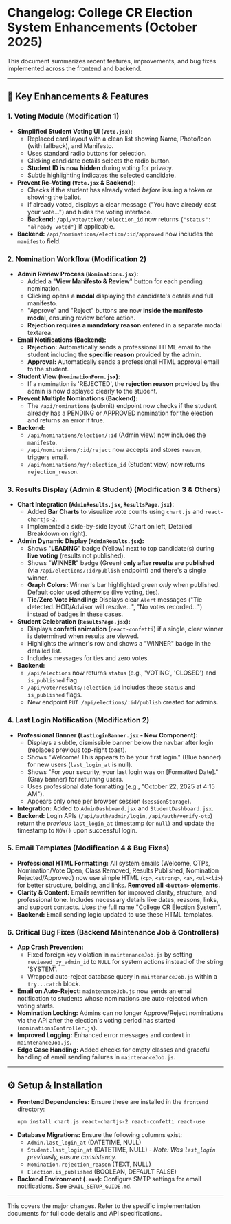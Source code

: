 # Changelog: College CR Election System Enhancements (October 2025)

This document summarizes recent features, improvements, and bug fixes implemented across the frontend and backend.

---

## 🚀 Key Enhancements & Features

### 1. Voting Module (Modification 1)

* **Simplified Student Voting UI (`Vote.jsx`):**
    * Replaced card layout with a clean list showing Name, Photo/Icon (with fallback), and Manifesto.
    * Uses standard radio buttons for selection.
    * Clicking candidate details selects the radio button.
    * **Student ID is now hidden** during voting for privacy.
    * Subtle highlighting indicates the selected candidate.
* **Prevent Re-Voting (`Vote.jsx` & Backend):**
    * Checks if the student has already voted *before* issuing a token or showing the ballot.
    * If already voted, displays a clear message ("You have already cast your vote...") and hides the voting interface.
    * **Backend:** `/api/vote/token/:election_id` now returns `{"status": "already_voted"}` if applicable.
* **Backend:** `/api/nominations/election/:id/approved` now includes the `manifesto` field.

### 2. Nomination Workflow (Modification 2)

* **Admin Review Process (`Nominations.jsx`):**
    * Added a "**View Manifesto & Review**" button for each pending nomination.
    * Clicking opens a **modal** displaying the candidate's details and full manifesto.
    * "Approve" and "Reject" buttons are now **inside the manifesto modal**, ensuring review before action.
    * **Rejection requires a mandatory reason** entered in a separate modal textarea.
* **Email Notifications (Backend):**
    * **Rejection:** Automatically sends a professional HTML email to the student including the **specific reason** provided by the admin.
    * **Approval:** Automatically sends a professional HTML approval email to the student.
* **Student View (`NominationForm.jsx`):**
    * If a nomination is 'REJECTED', the **rejection reason** provided by the admin is now displayed clearly to the student.
* **Prevent Multiple Nominations (Backend):**
    * The `/api/nominations` (submit) endpoint now checks if the student already has a PENDING or APPROVED nomination for the election and returns an error if true.
* **Backend:**
    * `/api/nominations/election/:id` (Admin view) now includes the `manifesto`.
    * `/api/nominations/:id/reject` now accepts and stores `reason`, triggers email.
    * `/api/nominations/my/:election_id` (Student view) now returns `rejection_reason`.

### 3. Results Display (Admin & Student) (Modification 3 & Others)

* **Chart Integration (`AdminResults.jsx`, `ResultsPage.jsx`):**
    * Added **Bar Charts** to visualize vote counts using `chart.js` and `react-chartjs-2`.
    * Implemented a side-by-side layout (Chart on left, Detailed Breakdown on right).
* **Admin Dynamic Display (`AdminResults.jsx`):**
    * Shows "**LEADING**" badge (Yellow) next to top candidate(s) during **live voting** (results not published).
    * Shows "**WINNER**" badge (Green) **only after results are published** (via `/api/elections/:id/publish` endpoint) and there's a single winner.
    * **Graph Colors:** Winner's bar highlighted green *only* when published. Default color used otherwise (live voting, ties).
    * **Tie/Zero Vote Handling:** Displays clear `Alert` messages ("Tie detected. HOD/Advisor will resolve...", "No votes recorded...") instead of badges in these cases.
* **Student Celebration (`ResultsPage.jsx`):**
    * Displays **confetti animation** (`react-confetti`) if a single, clear winner is determined when results are viewed.
    * Highlights the winner's row and shows a "WINNER" badge in the detailed list.
    * Includes messages for ties and zero votes.
* **Backend:**
    * `/api/elections` now returns `status` (e.g., 'VOTING', 'CLOSED') and `is_published` flag.
    * `/api/vote/results/:election_id` includes these `status` and `is_published` flags.
    * New endpoint `PUT /api/elections/:id/publish` created for admins.

### 4. Last Login Notification (Modification 2)

* **Professional Banner (`LastLoginBanner.jsx` - New Component):**
    * Displays a subtle, dismissible banner below the navbar after login (replaces previous top-right toast).
    * Shows "Welcome! This appears to be your first login." (Blue banner) for new users (`last_login_at` is null).
    * Shows "For your security, your last login was on [Formatted Date]." (Gray banner) for returning users.
    * Uses professional date formatting (e.g., "October 22, 2025 at 4:15 AM").
    * Appears only once per browser session (`sessionStorage`).
* **Integration:** Added to `AdminDashboard.jsx` and `StudentDashboard.jsx`.
* **Backend:** Login APIs (`/api/auth/admin/login`, `/api/auth/verify-otp`) return the *previous* `last_login_at` timestamp (or `null`) and update the timestamp to `NOW()` upon successful login.

### 5. Email Templates (Modification 4 & Bug Fixes)

* **Professional HTML Formatting:** All system emails (Welcome, OTPs, Nomination/Vote Open, Class Removed, Results Published, Nomination Rejected/Approved) now use simple HTML (`<p>`, `<strong>`, `<a>`, `<ul><li>`) for better structure, bolding, and links. **Removed all `<button>` elements.**
* **Clarity & Content:** Emails rewritten for improved clarity, structure, and professional tone. Includes necessary details like dates, reasons, links, and support contacts. Uses the full name "College CR Election System".
* **Backend:** Email sending logic updated to use these HTML templates.

### 6. Critical Bug Fixes (Backend Maintenance Job & Controllers)

* **App Crash Prevention:**
    * Fixed foreign key violation in `maintenanceJob.js` by setting `reviewed_by_admin_id` to `NULL` for system actions instead of the string 'SYSTEM'.
    * Wrapped auto-reject database query in `maintenanceJob.js` within a `try...catch` block.
* **Email on Auto-Reject:** `maintenanceJob.js` now sends an email notification to students whose nominations are auto-rejected when voting starts.
* **Nomination Locking:** Admins can no longer Approve/Reject nominations via the API after the election's voting period has started (`nominationsController.js`).
* **Improved Logging:** Enhanced error messages and context in `maintenanceJob.js`.
* **Edge Case Handling:** Added checks for empty classes and graceful handling of email sending failures in `maintenanceJob.js`.

---

## ⚙️ Setup & Installation

* **Frontend Dependencies:** Ensure these are installed in the `frontend` directory:
    ```bash
    npm install chart.js react-chartjs-2 react-confetti react-use
    ```
* **Database Migrations:** Ensure the following columns exist:
    * `Admin.last_login_at` (DATETIME, NULL)
    * `Student.last_login_at` (DATETIME, NULL) - *Note: Was `last_login` previously, ensure consistency.*
    * `Nomination.rejection_reason` (TEXT, NULL)
    * `Election.is_published` (BOOLEAN, DEFAULT FALSE)
* **Backend Environment (`.env`):** Configure SMTP settings for email notifications. See `EMAIL_SETUP_GUIDE.md`.

---

This covers the major changes. Refer to the specific implementation documents for full code details and API specifications.